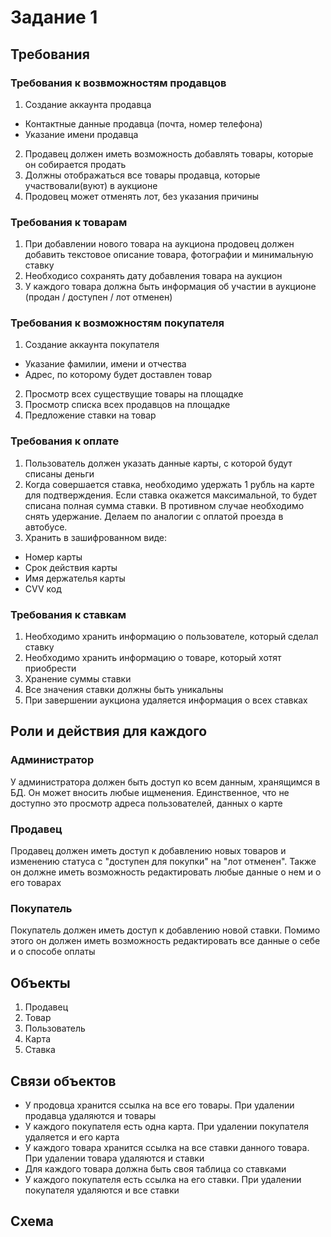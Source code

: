 # Задание 1
## Требования
### Требования к возвможностям продавцов
1. Создание аккаунта продавца
- Контактные данные продавца (почта, номер телефона)
- Указание имени продавца
2. Продавец должен иметь возможность добавлять товары, которые он собирается продать
3. Должны отображаться все товары продавца, которые участвовали(вуют) в аукционе
4. Продовец может отменять лот, без указания причины
### Требования к товарам
1. При добавлении нового товара на аукциона продовец должен добавить текстовое описание товара, фотографии и минимальную ставку
2. Необходисо сохранять дату добавления товара на аукцион
3. У каждого товара должна быть информация об участии в аукционе (продан / доступен / лот отменен)
### Требования к возможностям покупателя
1. Создание аккаунта покупателя
- Указание фамилии, имени и отчества
- Адрес, по которому будет доставлен товар
2. Просмотр всех существущие товары на площадке
3. Просмотр списка всех продавцов на площадке
4. Предложение ставки на товар
### Требования к оплате
1. Пользователь должен указать данные карты, с которой будут списаны деньги
2. Когда совершается ставка, необходимо удержать 1 рубль на карте для подтверждения. Если ставка окажется максимальной, то будет списана полная сумма ставки. В противном случае необходимо снять удержание. Делаем по аналогии с оплатой проезда в автобусе.
3. Хранить в зашифрованном виде:
- Номер карты
- Срок действия карты
- Имя держателья карты
- CVV код
### Требования к ставкам
1. Необходимо хранить информацию о пользователе, который сделал ставку
2. Необходимо хранить информацию о товаре, который хотят приобрести
3. Хранение суммы ставки
4. Все значения ставки должны быть уникальны
5. При завершении аукциона удаляется информация о всех ставках
## Роли и действия для каждого
### Администратор
У администратора должен быть доступ ко всем данным, хранящимся в БД. Он может вносить любые ищменения. Единственное, что не доступно это просмотр адреса пользователей, данных о карте
### Продавец
Продавец должен иметь доступ к добавлению новых товаров и изменению статуса с "доступен для покупки" на "лот отменен". Также он должне иметь возможность редактировать любые данные о нем и о его товарах
### Покупатель
Покупатель должен иметь доступ к добавлению новой ставки. Помимо этого он должен иметь возможность редактировать все данные о себе и о способе оплаты
## Объекты
1. Продавец
2. Товар
3. Пользователь
4. Карта
5. Ставка
## Связи объектов
- У продовца хранится ссылка на все его товары. При удалении продавца удаляются и товары
- У каждого покупателя есть одна карта. При удалении покупателя удаляется и его карта
- У каждого товара хранится ссылка на все ставки данного товара. При удалении товара удаляются и ставки
- Для каждого товара должна быть своя таблица со ставками
- У каждого покупателя есть ссылка на его ставки. При удалении покупателя удаляются и все ставки

## Схема
